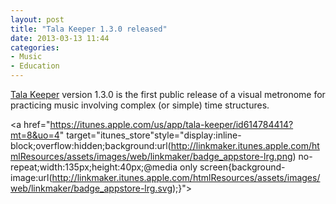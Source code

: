 ```yaml
---
layout: post
title: "Tala Keeper 1.3.0 released"
date: 2013-03-13 11:44
categories:
- Music
- Education
---
```


[Tala Keeper] version 1.3.0 is the first public release of a visual metronome
for practicing music involving complex (or simple) time structures.

<a href="https://itunes.apple.com/us/app/tala-keeper/id614784414?mt=8&uo=4" target="itunes_store"style="display:inline-block;overflow:hidden;background:url(http://linkmaker.itunes.apple.com/htmlResources/assets/images/web/linkmaker/badge_appstore-lrg.png) no-repeat;width:135px;height:40px;@media only screen{background-image:url(http://linkmaker.itunes.apple.com/htmlResources/assets/images/web/linkmaker/badge_appstore-lrg.svg);}"></a>

[Tala Keeper]: http://sriku.org/TalaKeeper

